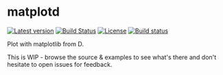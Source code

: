 matplotd
========

[![Latest version](https://img.shields.io/github/tag/wilzbach/matplotd.svg?maxAge=3600)](http://code.dlang.org/packages/matplotd)
[![Build Status](https://travis-ci.org/wilzbach/matplotd.svg?branch=master)](https://travis-ci.org/wilzbach/matplotd)
[![License](https://img.shields.io/dub/l/matplotd.svg)](http://code.dlang.org/packages/matplotd)
[![Build status](https://ci.appveyor.com/api/projects/status/cnttpum0bcb6c05n?svg=true)](https://ci.appveyor.com/project/greenify/matplotd)

Plot with matplotlib from D.

This is WIP - browse the source & examples to see what's there
and don't hesitate to open issues for feedback.
